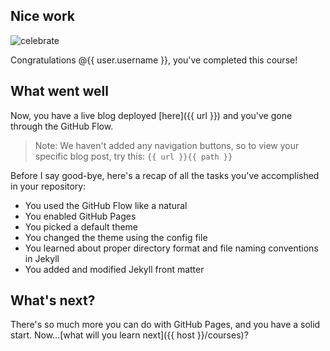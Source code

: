 ## Nice work

![celebrate](https://octodex.github.com/images/constructocat2.jpg)

Congratulations @{{ user.username }}, you've completed this course!

## What went well

Now, you have a live blog deployed [here]({{ url }}) and you've gone through the GitHub Flow. 

> Note: We haven't added any navigation buttons, so to view your specific blog post, try this: `{{ url }}{{ path }}`

Before I say good-bye, here's a recap of all the tasks you've accomplished in your repository:

- You used the GitHub Flow like a natural
- You enabled GitHub Pages
- You picked a default theme
- You changed the theme using the config file
- You learned about proper directory format and file naming conventions in Jekyll
- You added and modified Jekyll front matter


## What's next?
There's so much more you can do with GitHub Pages, and you have a solid start. Now...[what will you learn next]({{ host }}/courses)?
